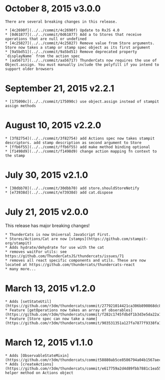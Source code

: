 # October 8, 2015 v3.0.0
    There are several breaking changes in this release.

    * [4c2690f](../../commit/4c2690f) Update to RxJS 4.0
    * [0d61877](../../commit/0d61877) Add a to Stores that receive operations that are null or undefined
    * [4c25827](../../commit/4c25827) Remove value from Store arguments. Store now takes a stamp or stamp spec object as its first argument
    * [9a5bd51](../../commit/9a5bd51) Remove deprecated property `displayName` from the action spec
    * [aa56717](../../commit/aa56717) ThunderCats now requires the use of Object.assign. You must manually include the polyfill if you intend to support older browsers


# September 21, 2015 v2.2.1

    * [175090c](../../commit/175090c) use object.assign instead of stampit assign methods

# August 10, 2015 v2.2.0

    * [3f82754](../../commit/3f82754) add Actions spec now takes stampit descriptors. add stamp description as second argument to Store
    * [ffb6f55](../../commit/ffb6f55) add make method binding optional
    * [f1498d9](../../commit/f1498d9) change action mapping fn context to the stamp

# July 30, 2015 v2.1.0

    * [30dbb70](../../commit/30dbb70) add store.shouldStoreNotify
    * [e73938d](../../commit/e73938d) add cat.dispose

# July 21, 2015 v2.0.0

This release has major breaking changes!

    * ThunderCats is now Universal JavaScript First.
    * Stores/Actions/Cat are now [stamps](https://github.com/stampit-org/stampit)
    * Adds hydrate/dehydrate for use with the cat
    * removes waitFor utils: see https://github.com/ThunderCatsJS/thundercats/issues/71
    * removes all react specific components and utils. These are now located at https://github.com/thundercats/thundercats-react
    * many more...

# March 13, 2015 v1.2.0

    * Adds [setStateUtil](https://github.com/r3dm/thundercats/commit/277921014421ca306b890868dc87242fda7d63fe)
    * Feature [getOperations now takes an array of obserables](https://github.com/r3dm/thundercats/commit/f282c1745fdbdf1b3d3e5da22a1d331b93afe094)
    * Feature [Store spec can now take a name](https://github.com/r3dm/thundercats/commit/903531351a127fa7877f9338fa144b9b03217148)

# March 12, 2015 v1.1.0

    * Adds [ObservableStateMixin](https://github.com/r3dm/thundercats/commit58880ab5ce8586794a04b1567aec32071005c06c)
    * Adds [createActions](https://github.com/r3dm/thundercats/commit/e617759a2d4d89fbb7881c1ea558ce3ae4e7ee13) helper method on Actions object
